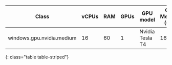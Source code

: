 Class | vCPUs | RAM | GPUs | GPU model | GPU Memory (GiB) | Disk Size (GiB)| Cloud | Server
---|---|---|---|---|---|---|---|---
windows.gpu.nvidia.medium | 16 | 60  | 1 | Nvidia Tesla T4 | 16 | 200 | <i class="fa fa-check" aria-hidden="true"></i> | <i class="fa fa-times" aria-hidden="true"></i>
{: class="table table-striped"}
